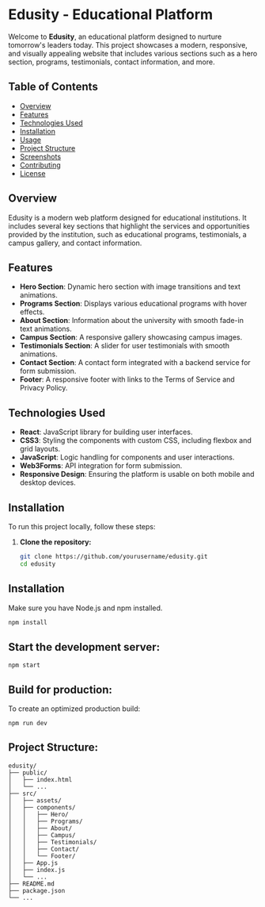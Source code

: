 # Edusity - Educational Platform

Welcome to **Edusity**, an educational platform designed to nurture tomorrow's leaders today. This project showcases a modern, responsive, and visually appealing website that includes various sections such as a hero section, programs, testimonials, contact information, and more.

## Table of Contents

- [Overview](#overview)
- [Features](#features)
- [Technologies Used](#technologies-used)
- [Installation](#installation)
- [Usage](#usage)
- [Project Structure](#project-structure)
- [Screenshots](#screenshots)
- [Contributing](#contributing)
- [License](#license)

## Overview

Edusity is a modern web platform designed for educational institutions. It includes several key sections that highlight the services and opportunities provided by the institution, such as educational programs, testimonials, a campus gallery, and contact information.

## Features

- **Hero Section**: Dynamic hero section with image transitions and text animations.
- **Programs Section**: Displays various educational programs with hover effects.
- **About Section**: Information about the university with smooth fade-in text animations.
- **Campus Section**: A responsive gallery showcasing campus images.
- **Testimonials Section**: A slider for user testimonials with smooth animations.
- **Contact Section**: A contact form integrated with a backend service for form submission.
- **Footer**: A responsive footer with links to the Terms of Service and Privacy Policy.

## Technologies Used

- **React**: JavaScript library for building user interfaces.
- **CSS3**: Styling the components with custom CSS, including flexbox and grid layouts.
- **JavaScript**: Logic handling for components and user interactions.
- **Web3Forms**: API integration for form submission.
- **Responsive Design**: Ensuring the platform is usable on both mobile and desktop devices.

## Installation

To run this project locally, follow these steps:

1. **Clone the repository:**

   ```bash
   git clone https://github.com/yourusername/edusity.git
   cd edusity
## Installation

Make sure you have Node.js and npm installed.

```bash
npm install

```
## Start the development server:

```
npm start
```
## Build for production:
To create an optimized production build:
```
npm run dev
```

## Project Structure:
```
edusity/
├── public/
│   ├── index.html
│   └── ...
├── src/
│   ├── assets/
│   ├── components/
│   │   ├── Hero/
│   │   ├── Programs/
│   │   ├── About/
│   │   ├── Campus/
│   │   ├── Testimonials/
│   │   ├── Contact/
│   │   └── Footer/
│   ├── App.js
│   ├── index.js
│   └── ...
├── README.md
├── package.json
└── ...
```
